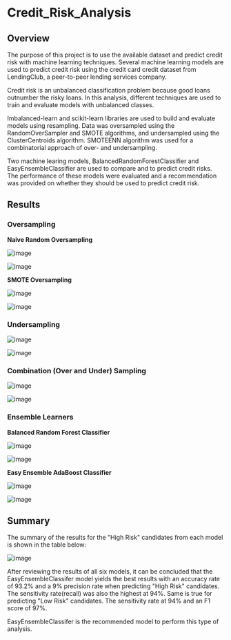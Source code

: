 # Credit_Risk_Analysis

## Overview
The purpose of this project is to use the available dataset and predict credit risk with machine learning techniques. Several machine learning models are used to predict credit risk using the credit card credit dataset from LendingClub, a peer-to-peer lending services company. 

Credit risk is an unbalanced classification problem because good loans outnumber the risky loans. In this analysis, different techniques are used to train and evaluate models with unbalanced classes. 

Imbalanced-learn and scikit-learn libraries are used to build and evaluate models using resampling. Data was oversampled using the RandomOverSampler and SMOTE algorithms, and undersampled using the ClusterCentroids algorithm. SMOTEENN algorithm was used for a combinatorial approach of over- and undersampling.

Two machine learing models, BalancedRandomForestClassifier and EasyEnsembleClassifier are used to compare and to predict credit risks. The performance of these models were evaluated and a recommendation was provided on whether they should be used to predict credit risk.

## Results

### Oversampling

**Naive Random Oversampling**

![image](https://user-images.githubusercontent.com/31812730/211210755-4e1aefe0-c30e-4857-85cd-0c60492485cf.png)

![image](https://user-images.githubusercontent.com/31812730/211210797-1c42151c-22fb-4f72-9769-c1b5c1f3db83.png)

**SMOTE Oversampling**

![image](https://user-images.githubusercontent.com/31812730/211210889-52b93c02-02b1-4f4d-aa69-0a13bddeeb67.png)

![image](https://user-images.githubusercontent.com/31812730/211210914-a0296ca9-935d-40b7-b77c-8f33cebd2cb9.png)

### Undersampling

![image](https://user-images.githubusercontent.com/31812730/211215985-36a8a14e-d402-4562-b11f-b027c368e39e.png)

![image](https://user-images.githubusercontent.com/31812730/211216025-5d8eb82f-e2ef-474c-ad51-85e08390b43c.png)

### Combination (Over and Under) Sampling

![image](https://user-images.githubusercontent.com/31812730/211216125-2e5ff55a-eb3a-4a6d-a43f-191f1daefa7e.png)

![image](https://user-images.githubusercontent.com/31812730/211216146-e5b033d0-e603-44e8-804e-7af5bd54a1d3.png)

### Ensemble Learners

**Balanced Random Forest Classifier**

![image](https://user-images.githubusercontent.com/31812730/211216676-13c515eb-78f4-45b0-8216-0f72523594ba.png)

![image](https://user-images.githubusercontent.com/31812730/211216699-a458bbd9-df47-4415-b1dd-f6c064b96ed0.png)

**Easy Ensemble AdaBoost Classifier**

![image](https://user-images.githubusercontent.com/31812730/211216986-56c7ee67-2bec-462b-b534-488ea9481959.png)

![image](https://user-images.githubusercontent.com/31812730/211217016-91bef702-ea78-43b9-a512-3276488b922d.png)

## Summary

The summary of the results for the "High Risk" candidates from each model is shown in the table below:

![image](https://user-images.githubusercontent.com/31812730/211220390-d1ab0c29-b24d-437a-a736-526d064484c4.png)

After reviewing the results of all six models, it can be concluded that the EasyEnsembleClassifer model yields the best results with an accuracy rate of 93.2% and a 9% precision rate when predicting "High Risk" candidates. The sensitivity rate(recall) was also the highest at 94%. Same is true for predicting "Low Risk" candidates. The sensitivity rate at 94% and an F1 score of 97%. 

EasyEnsembleClassifer is the recommended model to perform this type of analysis.
